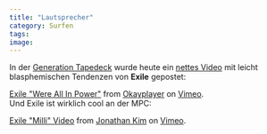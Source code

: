 ```yaml
---
title: "Lautsprecher"
category: Surfen
tags: 
image: 
---
```


In der [Generation Tapedeck](http://generationtapedeck.blogspot.com/2009/01/voll-gut-ey.html) wurde heute ein [nettes Video](http://www.okayplayer.com/news/Video-Exile-Were-All-in-Power-.html) mit leicht blasphemischen Tendenzen von **Exile** gepostet:  
  
[Exile "Were All In Power"](http://vimeo.com/2772701) from [Okayplayer](http://vimeo.com/okayplayer) on [Vimeo](http://vimeo.com).  
Und Exile ist wirklich cool an der MPC:  
  
[Exile "Milli" Video](http://vimeo.com/2558888) from [Jonathan Kim](http://vimeo.com/user791250) on [Vimeo](http://vimeo.com).
